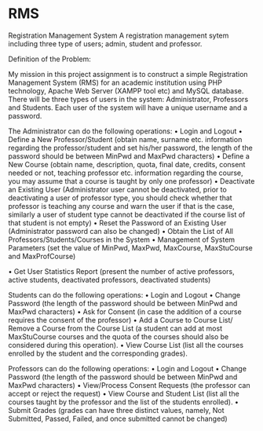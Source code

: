 # RMS
Registration Management System
A registration management sytem including three type of users; admin, student and professor. 

Definition of the Problem:

My mission in this project assignment is to construct a simple Registration Management System (RMS) for an academic institution using PHP technology, Apache Web Server (XAMPP tool etc) and MySQL database. There will be three types of users in the system: Administrator, Professors and Students. Each user of the system will have a unique username and a password.

The Administrator can do the following operations:
•	Login and Logout
•	Define a New Professor/Student (obtain name, surname etc. information regarding the professor/student and set his/her password, the length of the password should be between MinPwd and MaxPwd characters)
•	Define a New Course (obtain name, description, quota, final date, credits, consent needed or not, teaching professor etc. information regarding the course, you may assume that a course is taught by only one professor)
•	Deactivate an Existing User (Administrator user cannot be deactivated, prior to deactivating a user of professor type, you should check whether that professor is teaching any course and warn the user if that is the case, similarly a user of student type cannot be deactivated if the course list of that student is not empty)
•	Reset the Password of an Existing User (Administrator password can also be changed)
•	Obtain the List of All Professors/Students/Courses in the System
•	Management of System Parameters (set the value of MinPwd, MaxPwd, MaxCourse, MaxStuCourse and MaxProfCourse)
 
•	Get User Statistics Report (present the number of active professors, active students, deactivated professors, deactivated students)

Students can do the following operations:
•	Login and Logout
•	Change Password (the length of the password should be between MinPwd and MaxPwd
characters)
•	Ask for Consent (in case the addition of a course requires the consent of the professor)
•	Add a Course to Course List/ Remove a Course from the Course List (a student can add  at most MaxStuCourse courses and the quota of the courses should also be considered during this operation).
•	View Course List (list all the courses enrolled by the student and the corresponding grades).

Professors can do the following operations:
•	Login and Logout
•	Change Password (the length of the password should be between MinPwd and MaxPwd
characters)
•	View/Process Consent Requests (the professor can accept or reject the request)
•	View Course and Student List (list  all the courses  taught  by the professor  and the list  of the students enrolled).
•	Submit Grades (grades can have three distinct values, namely, Not Submitted, Passed, Failed, and once submitted cannot be changed)
